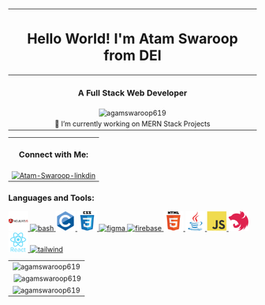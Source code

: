 <!DOCTYPE html>
<html>
<body>
  <table align="center">
    <tbody>
      <tr>
        <th colspan="2" align="center"><h1>Hello World! I'm Atam Swaroop from DEI</h1></th>
      </tr>
      <tr>
        <th colspan="2" align="center"><h3>A Full Stack Web Developer </h3></th>
      </tr>
      <tr>
        <td align="center"><img src="https://komarev.com/ghpvc/?username=agamswaroop619&label=Profile%20views&color=0e75b6&style=flat" alt="agamswaroop619" /></td>
      </tr>
      <tr>
        <td align="center">🔭 I’m currently working on MERN Stack Projects</td>
      </tr>
    </tbody>
  </table>

  <table align="center">
    <tbody>
      <tr>
        <td align="center"><h3>Connect with Me:</h3></td>
      </tr>
      <tr>
        <td align="center">
          <a href="https://www.linkedin.com/in/atam-swaroop-47974a257/" target="blank"><img align="center" src="https://raw.githubusercontent.com/rahuldkjain/github-profile-readme-generator/master/src/images/icons/Social/linked-in-alt.svg" alt="Atam-Swaroop-linkdin" height="30" width="40" /></a>
        </td>
      </tr>
    </tbody>
  </table>

 <h3 align="left">Languages and Tools:</h3>
<p align="left"> <a href="https://angular.io" target="_blank" rel="noreferrer"> <img src="https://raw.githubusercontent.com/devicons/devicon/master/icons/angularjs/angularjs-original-wordmark.svg" alt="angularjs" width="40" height="40"/> </a> <a href="https://www.gnu.org/software/bash/" target="_blank" rel="noreferrer"> <img src="https://www.vectorlogo.zone/logos/gnu_bash/gnu_bash-icon.svg" alt="bash" width="40" height="40"/> </a> <a href="https://www.cprogramming.com/" target="_blank" rel="noreferrer"> <img src="https://raw.githubusercontent.com/devicons/devicon/master/icons/c/c-original.svg" alt="c" width="40" height="40"/> </a> <a href="https://www.w3schools.com/css/" target="_blank" rel="noreferrer"> <img src="https://raw.githubusercontent.com/devicons/devicon/master/icons/css3/css3-original-wordmark.svg" alt="css3" width="40" height="40"/> </a> <a href="https://www.figma.com/" target="_blank" rel="noreferrer"> <img src="https://www.vectorlogo.zone/logos/figma/figma-icon.svg" alt="figma" width="40" height="40"/> </a> <a href="https://firebase.google.com/" target="_blank" rel="noreferrer"> <img src="https://www.vectorlogo.zone/logos/firebase/firebase-icon.svg" alt="firebase" width="40" height="40"/> </a> <a href="https://www.w3.org/html/" target="_blank" rel="noreferrer"> <img src="https://raw.githubusercontent.com/devicons/devicon/master/icons/html5/html5-original-wordmark.svg" alt="html5" width="40" height="40"/> </a> <a href="https://www.java.com" target="_blank" rel="noreferrer"> <img src="https://raw.githubusercontent.com/devicons/devicon/master/icons/java/java-original.svg" alt="java" width="40" height="40"/> </a> <a href="https://developer.mozilla.org/en-US/docs/Web/JavaScript" target="_blank" rel="noreferrer"> <img src="https://raw.githubusercontent.com/devicons/devicon/master/icons/javascript/javascript-original.svg" alt="javascript" width="40" height="40"/> </a> <a href="https://nestjs.com/" target="_blank" rel="noreferrer"> <img src="https://raw.githubusercontent.com/devicons/devicon/master/icons/nestjs/nestjs-plain.svg" alt="nestjs" width="40" height="40"/> </a> <a href="https://reactjs.org/" target="_blank" rel="noreferrer"> <img src="https://raw.githubusercontent.com/devicons/devicon/master/icons/react/react-original-wordmark.svg" alt="react" width="40" height="40"/> </a> <a href="https://tailwindcss.com/" target="_blank" rel="noreferrer"> <img src="https://www.vectorlogo.zone/logos/tailwindcss/tailwindcss-icon.svg" alt="tailwind" width="40" height="40"/> </a> </p>
<p></p>

  <table align="center">
    <tbody>
      <tr>
        <td align="center"><img align="center" src="https://github-readme-stats.vercel.app/api/top-langs?username=agamswaroop619&show_icons=true&locale=en&layout=compact" alt="agamswaroop619" /></td>
      </tr>
      <tr>
        <td align="center">&nbsp;<img align="center" src="https://github-readme-stats.vercel.app/api?username=agamswaroop619&show_icons=true&locale=en" alt="agamswaroop619" /></td>
      </tr>
      <tr>
        <td align="center"><img align="center" src="https://github-readme-streak-stats.herokuapp.com/?user=agamswaroop619&" alt="agamswaroop619" /></td>
      </tr>
    </tbody>
  </table>
</body>
</html>
